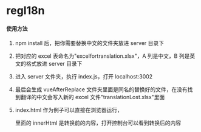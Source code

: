 <!--
 * @Author: your name
 * @Date: 2021-03-11 01:56:19
 * @LastEditTime: 2021-03-14 22:56:29
 * @LastEditors: your name
 * @Description: In User Settings Edit
 * @FilePath: \regI18n\README.md
-->

# regI18n

#### 使用方法

1. npm install 后，把你需要替换中文的文件夹放进 server 目录下

2. 把对应的 excel 表命名为"excelfortranslation.xlsx"，A 列是中文，B 列是英文的格式放进 server 目录下

3. 进入 server 文件夹，执行 index.js，打开 localhost:3002

4. 最后会生成 vueAfterReplace 文件夹里面是同名的替换好的文件，在没有找到翻译的中文会写入新的 excel 文件"translationLost.xlsx"里面

5. index.html 作为例子可以直接在浏览器运行，<div id="aaa"></div>里面的 innerHtml 是转换前的内容，打开控制台可以看到转换后的内容
